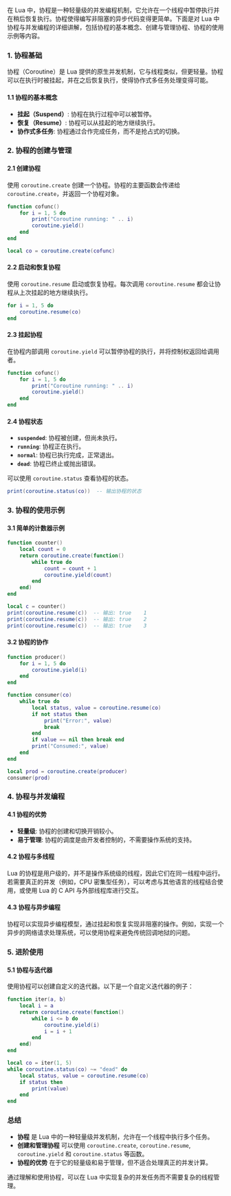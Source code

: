 在 Lua 中，协程是一种轻量级的并发编程机制，它允许在一个线程中暂停执行并在稍后恢复执行。协程使得编写非阻塞的异步代码变得更简单。下面是对 Lua 中协程与并发编程的详细讲解，包括协程的基本概念、创建与管理协程、协程的使用示例等内容。

### 1. 协程基础

协程（Coroutine）是 Lua 提供的原生并发机制，它与线程类似，但更轻量。协程可以在执行时被挂起，并在之后恢复执行，使得协作式多任务处理变得可能。

#### 1.1 协程的基本概念

- **挂起（Suspend）**: 协程在执行过程中可以被暂停。
- **恢复（Resume）**: 协程可以从挂起的地方继续执行。
- **协作式多任务**: 协程通过合作完成任务，而不是抢占式的切换。

### 2. 协程的创建与管理

#### 2.1 创建协程

使用 `coroutine.create` 创建一个协程。协程的主要函数会传递给 `coroutine.create`，并返回一个协程对象。

```lua
function cofunc()
    for i = 1, 5 do
        print("Coroutine running: " .. i)
        coroutine.yield()
    end
end

local co = coroutine.create(cofunc)
```

#### 2.2 启动和恢复协程

使用 `coroutine.resume` 启动或恢复协程。每次调用 `coroutine.resume` 都会让协程从上次挂起的地方继续执行。

```lua
for i = 1, 5 do
    coroutine.resume(co)
end
```

#### 2.3 挂起协程

在协程内部调用 `coroutine.yield` 可以暂停协程的执行，并将控制权返回给调用者。

```lua
function cofunc()
    for i = 1, 5 do
        print("Coroutine running: " .. i)
        coroutine.yield()
    end
end
```

#### 2.4 协程状态

- **`suspended`**: 协程被创建，但尚未执行。
- **`running`**: 协程正在执行。
- **`normal`**: 协程已执行完成，正常退出。
- **`dead`**: 协程已终止或抛出错误。

可以使用 `coroutine.status` 查看协程的状态。

```lua
print(coroutine.status(co))  -- 输出协程的状态
```

### 3. 协程的使用示例

#### 3.1 简单的计数器示例

```lua
function counter()
    local count = 0
    return coroutine.create(function()
        while true do
            count = count + 1
            coroutine.yield(count)
        end
    end)
end

local c = counter()
print(coroutine.resume(c))  -- 输出: true    1
print(coroutine.resume(c))  -- 输出: true    2
print(coroutine.resume(c))  -- 输出: true    3
```

#### 3.2 协程的协作

```lua
function producer()
    for i = 1, 5 do
        coroutine.yield(i)
    end
end

function consumer(co)
    while true do
        local status, value = coroutine.resume(co)
        if not status then
            print("Error:", value)
            break
        end
        if value == nil then break end
        print("Consumed:", value)
    end
end

local prod = coroutine.create(producer)
consumer(prod)
```

### 4. 协程与并发编程

#### 4.1 协程的优势

- **轻量级**: 协程的创建和切换开销较小。
- **易于管理**: 协程的调度是由开发者控制的，不需要操作系统的支持。

#### 4.2 协程与多线程

Lua 的协程是用户级的，并不是操作系统级的线程，因此它们在同一线程中运行。若需要真正的并发（例如，CPU 密集型任务），可以考虑与其他语言的线程结合使用，或使用 Lua 的 C API 与外部线程库进行交互。

#### 4.3 协程与异步编程

协程可以实现异步编程模型，通过挂起和恢复实现非阻塞的操作。例如，实现一个异步的网络请求处理系统，可以使用协程来避免传统回调地狱的问题。

### 5. 进阶使用

#### 5.1 协程与迭代器

使用协程可以创建自定义的迭代器。以下是一个自定义迭代器的例子：

```lua
function iter(a, b)
    local i = a
    return coroutine.create(function()
        while i <= b do
            coroutine.yield(i)
            i = i + 1
        end
    end)
end

local co = iter(1, 5)
while coroutine.status(co) ~= "dead" do
    local status, value = coroutine.resume(co)
    if status then
        print(value)
    end
end
```

### 总结

- **协程** 是 Lua 中的一种轻量级并发机制，允许在一个线程中执行多个任务。
- **创建和管理协程** 可以使用 `coroutine.create`, `coroutine.resume`, `coroutine.yield` 和 `coroutine.status` 等函数。
- **协程的优势** 在于它的轻量级和易于管理，但不适合处理真正的并发计算。

通过理解和使用协程，可以在 Lua 中实现复杂的并发任务而不需要复杂的线程管理。